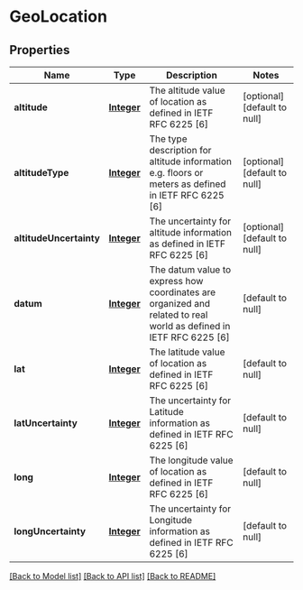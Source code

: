 # GeoLocation
## Properties

Name | Type | Description | Notes
------------ | ------------- | ------------- | -------------
**altitude** | [**Integer**](integer.md) | The altitude value of location as defined in IETF RFC 6225 [6] | [optional] [default to null]
**altitudeType** | [**Integer**](integer.md) | The type description for altitude information e.g. floors or meters as defined in IETF RFC 6225 [6] | [optional] [default to null]
**altitudeUncertainty** | [**Integer**](integer.md) | The uncertainty for altitude information as defined in IETF RFC 6225 [6] | [optional] [default to null]
**datum** | [**Integer**](integer.md) | The datum value to express how coordinates are organized and related to real world as defined in IETF RFC 6225 [6] | [default to null]
**lat** | [**Integer**](integer.md) | The latitude value of location as defined in IETF RFC 6225 [6] | [default to null]
**latUncertainty** | [**Integer**](integer.md) | The uncertainty for Latitude information as defined in IETF RFC 6225 [6] | [default to null]
**long** | [**Integer**](integer.md) | The longitude value of location as defined in IETF RFC 6225 [6] | [default to null]
**longUncertainty** | [**Integer**](integer.md) | The uncertainty for Longitude information as defined in IETF RFC 6225 [6] | [default to null]

[[Back to Model list]](../README.md#documentation-for-models) [[Back to API list]](../README.md#documentation-for-api-endpoints) [[Back to README]](../README.md)

